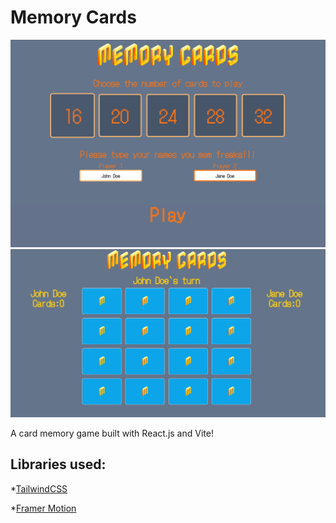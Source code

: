 # Memory Cards

<img src="src/assets/Memory2.png" alt="Image Alt Text" width="800"  />
<img src="src/assets/Memory1.png" alt="Image Alt Text" width="800"  />

A card memory game built with React.js and Vite!<br>
## Libraries used:
  *[TailwindCSS](https://tailwindcss.com/)
  
  *[Framer Motion](https://www.framer.com/motion/)
